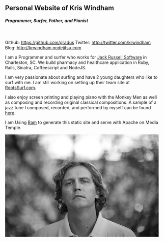 ## Personal Website of Kris Windham
##### Programmer, Surfer, Father, and Pianist

<br />

Github:  https://github.com/gradus
Twitter:  http://twitter.com/krwindham
Blog:  http://krwindham.nodejitsu.com


I am a Programmer and surfer who works for [Jack Russell Software](http://jackhq.com) in Charleston, SC.  We build pharmacy and healthcare application in Ruby, Rails, Sinatra, Coffeescript and NodeJS.

I am very passionate about surfing and have 2 young daughters who like to surf
with me. I am still working on setting up their team site at [RootsSurf.com](http://rootssurf.com).

I also enjoy screen printing and playing piano with the Monkey Men as well as
composing and recording original classical compositions.  A sample of a
jazz tune I composed, recorded, and performed by myself can be found
[here](/jazz_sax.mp3).

I am Using [Bam](https://github.com/beautifulnode/bam) to generate this static site and serve with Apache on Media Temple.

![Kris Windham](/images/kris.jpg)

